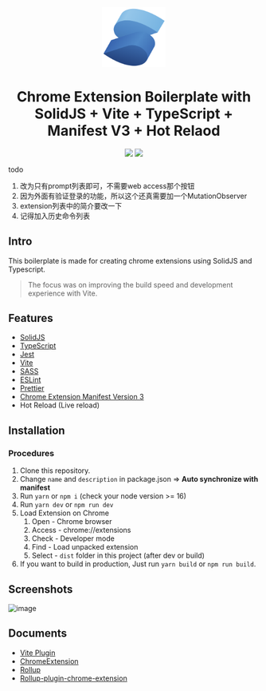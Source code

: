 <div align="center">
<img width="128" src="/src/assets/img/logo.svg" alt="logo"/>
<h1> Chrome Extension Boilerplate with<br/>SolidJS + Vite + TypeScript + Manifest V3 + Hot Relaod</h1>

![](https://img.shields.io/badge/Typescript-3178C6?style=flat-square&logo=typescript&logoColor=white)
![](https://badges.aleen42.com/src/vitejs.svg)
<!-- ![GitHub action badge](https://github.com/fuyutarow/solid-chrome-extension-template/actions/workflows/build.yml/badge.svg) -->

<!-- > This project is listed in the [Awesome Vite](https://github.com/vitejs/awesome-vite) -->

</div>

todo 
1. 改为只有prompt列表即可，不需要web access那个按钮
2. 因为外面有验证登录的功能，所以这个还真需要加一个MutationObserver
2. extension列表中的简介要改一下
2. 记得加入历史命令列表

## Intro <a name="intro"></a>
This boilerplate is made for creating chrome extensions using SolidJS and Typescript.
> The focus was on improving the build speed and development experience with Vite.

## Features <a name="features"></a>
- [SolidJS](https://www.solidjs.com/)
- [TypeScript](https://www.typescriptlang.org/)
- [Jest](https://jestjs.io/)
- [Vite](https://vitejs.dev/)
- [SASS](https://sass-lang.com/)
- [ESLint](https://eslint.org/)
- [Prettier](https://prettier.io/)
- [Chrome Extension Manifest Version 3](https://developer.chrome.com/docs/extensions/mv3/intro/)
- Hot Reload (Live reload)

## Installation <a name="installation"></a>

### Procedures <a name="procedures"></a>
1. Clone this repository.
2. Change `name` and `description` in package.json => **Auto synchronize with manifest** 
3. Run `yarn` or `npm i` (check your node version >= 16)
4. Run `yarn dev` or `npm run dev`
5. Load Extension on Chrome
   1. Open - Chrome browser
   2. Access - chrome://extensions
   3. Check - Developer mode
   4. Find - Load unpacked extension
   5. Select - `dist` folder in this project (after dev or build)
6. If you want to build in production, Just run `yarn build` or `npm run build`.

## Screenshots <a name="screenshots"></a>
<img width="957" alt="image" src="https://user-images.githubusercontent.com/14998939/182227580-31e390cd-386b-426a-adba-e8a31a2f303d.png">


## Documents <a name="documents"></a>
- [Vite Plugin](https://vitejs.dev/guide/api-plugin.html)
- [ChromeExtension](https://developer.chrome.com/docs/extensions/mv3/)
- [Rollup](https://rollupjs.org/guide/en/)
- [Rollup-plugin-chrome-extension](https://www.extend-chrome.dev/rollup-plugin)

